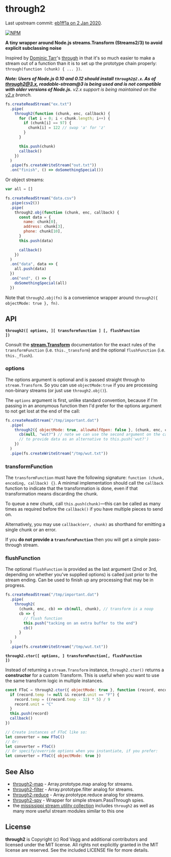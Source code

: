 # through2

Last upstream commit: [eb1ff1a on 2 Jan 2020](https://github.com/rvagg/through2/commit/eb1ff1acbaabf06f05067e82cec7f9bc0d4f72a4).

[![NPM](https://nodei.co/npm/through2.png?downloads&downloadRank)](https://nodei.co/npm/through2/)

**A tiny wrapper around Node.js streams.Transform (Streams2/3) to avoid explicit subclassing noise**

Inspired by [Dominic Tarr](https://github.com/dominictarr)'s [through](https://github.com/dominictarr/through) in that it's so much easier to make a stream out of a function than it is to set up the prototype chain properly: `through(function (chunk) { ... })`.

**_Note: Users of Node.js 0.10 and 0.12 should install `through2@2.x`. As of through2@3.x, readable-stream@3 is being used and is not compatible with older versions of Node.js._** _v2.x support is being maintained on the [v2.x](https://github.com/rvagg/through2/tree/v2.x) branch._

```js
fs.createReadStream("ex.txt")
  .pipe(
    through2(function (chunk, enc, callback) {
      for (let i = 0; i < chunk.length; i++) {
        if (chunk[i] == 97) {
          chunk[i] = 122 // swap 'a' for 'z'
        }
      }

      this.push(chunk)
      callback()
    })
  )
  .pipe(fs.createWriteStream("out.txt"))
  .on("finish", () => doSomethingSpecial())
```

Or object streams:

```js
var all = []

fs.createReadStream("data.csv")
  .pipe(csv2())
  .pipe(
    through2.obj(function (chunk, enc, callback) {
      const data = {
        name: chunk[0],
        address: chunk[3],
        phone: chunk[10],
      }
      this.push(data)

      callback()
    })
  )
  .on("data", data => {
    all.push(data)
  })
  .on("end", () => {
    doSomethingSpecial(all)
  })
```

Note that `through2.obj(fn)` is a convenience wrapper around `through2({ objectMode: true }, fn)`.

## API

<b><code>through2([ options, ][ transformfunction ] [, flushFunction ])</code></b>

Consult the **[stream.Transform](https://nodejs.org/docs/latest/api/stream.html#stream_class_stream_transform)** documentation for the exact rules of the `transformFunction` (i.e. `this._transform`) and the optional `flushFunction` (i.e. `this._flush`).

### options

The options argument is optional and is passed straight through to `stream.Transform`. So you can use `objectMode:true` if you are processing non-binary streams (or just use `through2.obj()`).

The `options` argument is first, unlike standard convention, because if I'm passing in an anonymous function then I'd prefer for the options argument to not get lost at the end of the call:

```js
fs.createReadStream("/tmp/important.dat")
  .pipe(
    through2({ objectMode: true, allowHalfOpen: false }, (chunk, enc, cb) => {
      cb(null, "wut?") // note we can use the second argument on the callback
      // to provide data as an alternative to this.push('wut?')
    })
  )
  .pipe(fs.createWriteStream("/tmp/wut.txt"))
```

### transformFunction

The `transformFunction` must have the following signature: `function (chunk, encoding, callback) {}`. A minimal implementation should call the `callback` function to indicate that the transformation is done, even if that transformation means discarding the chunk.

To queue a new chunk, call `this.push(chunk)`&mdash;this can be called as many times as required before the `callback()` if you have multiple pieces to send on.

Alternatively, you may use `callback(err, chunk)` as shorthand for emitting a single chunk or an error.

If you **do not provide a `transformFunction`** then you will get a simple pass-through stream.

### flushFunction

The optional `flushFunction` is provided as the last argument (2nd or 3rd, depending on whether you've supplied options) is called just prior to the stream ending. Can be used to finish up any processing that may be in progress.

```js
fs.createReadStream("/tmp/important.dat")
  .pipe(
    through2(
      (chunk, enc, cb) => cb(null, chunk), // transform is a noop
      cb => {
        // flush function
        this.push("tacking on an extra buffer to the end")
        cb()
      }
    )
  )
  .pipe(fs.createWriteStream("/tmp/wut.txt"))
```

<b><code>through2.ctor([ options, ] transformFunction[, flushFunction ])</code></b>

Instead of returning a `stream.Transform` instance, `through2.ctor()` returns a **constructor** for a custom Transform. This is useful when you want to use the same transform logic in multiple instances.

```js
const FToC = through2.ctor({ objectMode: true }, function (record, encoding, callback) {
  if (record.temp != null && record.unit == "F") {
    record.temp = ((record.temp - 32) * 5) / 9
    record.unit = "C"
  }
  this.push(record)
  callback()
})

// Create instances of FToC like so:
let converter = new FToC()
// Or:
let converter = FToC()
// Or specify/override options when you instantiate, if you prefer:
let converter = FToC({ objectMode: true })
```

## See Also

- [through2-map](https://github.com/brycebaril/through2-map) - Array.prototype.map analog for streams.
- [through2-filter](https://github.com/brycebaril/through2-filter) - Array.prototype.filter analog for streams.
- [through2-reduce](https://github.com/brycebaril/through2-reduce) - Array.prototype.reduce analog for streams.
- [through2-spy](https://github.com/brycebaril/through2-spy) - Wrapper for simple stream.PassThrough spies.
- the [mississippi stream utility collection](https://github.com/maxogden/mississippi) includes `through2` as well as many more useful stream modules similar to this one

## License

**through2** is Copyright (c) Rod Vagg and additional contributors and licensed under the MIT license. All rights not explicitly granted in the MIT license are reserved. See the included LICENSE file for more details.
